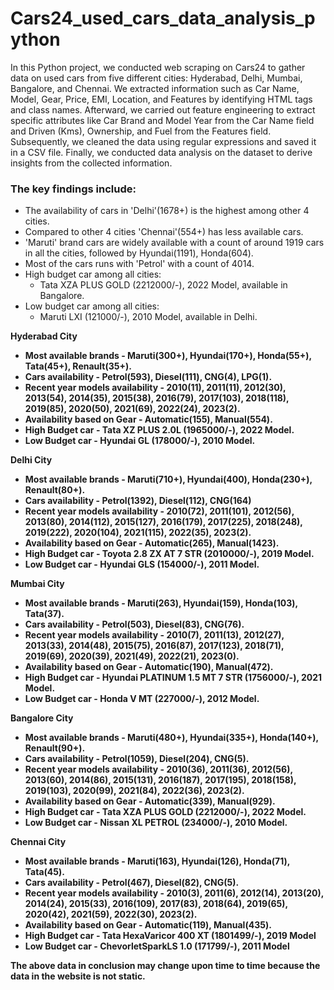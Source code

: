 # Cars24_used_cars_data_analysis_python

In this Python project, we conducted web scraping on Cars24 to gather data on used cars from five different cities: Hyderabad, Delhi, Mumbai, Bangalore, and Chennai. We extracted information such as Car Name, Model, Gear, Price, EMI, Location, and Features by identifying HTML tags and class names. Afterward, we carried out feature engineering to extract specific attributes like Car Brand and Model Year from the Car Name field and Driven (Kms), Ownership, and Fuel from the Features field. Subsequently, we cleaned the data using regular expressions and saved it in a CSV file. Finally, we conducted data analysis on the dataset to derive insights from the collected information.

### The key findings include:

- The availability of cars in 'Delhi'(1678+) is the highest among other 4 cities.
- Compared to other 4 cities 'Chennai'(554+) has less available cars.
- 'Maruti' brand cars are widely available with a count of around 1919 cars in all the cities, followed by Hyundai(1191), Honda(604).
- Most of the cars runs with 'Petrol' with a count of 4014.
- High budget car among all cities:
   - Tata XZA PLUS GOLD (2212000/-), 2022 Model, available in Bangalore. 
- Low budget car among all cities:
   - Maruti LXI (121000/-), 2010 Model, available in Delhi.
 
<b> Hyderabad City

- Most available brands - Maruti(300+), Hyundai(170+), Honda(55+), Tata(45+), Renault(35+).
- Cars availability - Petrol(593), Diesel(111), CNG(4), LPG(1).
- Recent year models availability - 2010(11), 2011(11), 2012(30), 2013(54), 2014(35), 2015(38), 2016(79), 2017(103), 2018(118), 2019(85), 2020(50), 2021(69), 2022(24), 2023(2).
- Availability based on Gear - Automatic(155), Manual(554).
- High Budget car - Tata XZ PLUS 2.0L (1965000/-), 2022 Model.
- Low Budget car - Hyundai GL (178000/-), 2010 Model.

<b> Delhi City

- Most available brands - Maruti(710+), Hyundai(400), Honda(230+), Renault(80+).
- Cars availability - Petrol(1392), Diesel(112), CNG(164)
- Recent year models availability - 2010(72), 2011(101), 2012(56), 2013(80), 2014(112), 2015(127), 2016(179), 2017(225), 2018(248), 2019(222), 2020(104), 2021(115), 2022(35), 2023(2).
- Availability based on Gear - Automatic(265), Manual(1423).
- High Budget car - Toyota 2.8 ZX AT 7 STR (2010000/-), 2019 Model.
- Low Budget car - Hyundai GLS (154000/-), 2011 Model.

<b> Mumbai City

- Most available brands - Maruti(263), Hyundai(159), Honda(103), Tata(37).
- Cars availability - Petrol(503), Diesel(83), CNG(76).
- Recent year models availability - 2010(7), 2011(13), 2012(27), 2013(33), 2014(48), 2015(75), 2016(87), 2017(123), 2018(71), 2019(69), 2020(39), 2021(49), 2022(21), 2023(0).
- Availability based on Gear - Automatic(190), Manual(472).
- High Budget car - Hyundai PLATINUM 1.5 MT 7 STR (1756000/-), 2021 Model.
- Low Budget car - Honda V MT (227000/-), 2012 Model.

<b> Bangalore City

- Most available brands - Maruti(480+), Hyundai(335+), Honda(140+), Renault(90+).
- Cars availability - Petrol(1059), Diesel(204), CNG(5).
- Recent year models availability - 2010(36), 2011(36), 2012(56), 2013(60), 2014(86), 2015(131), 2016(187), 2017(195), 2018(158), 2019(103), 2020(99), 2021(84), 2022(36), 2023(2).
- Availability based on Gear - Automatic(339), Manual(929).
- High Budget car - Tata XZA PLUS GOLD (2212000/-), 2022 Model.
- Low Budget car - Nissan XL PETROL (234000/-), 2010 Model.

<b> Chennai City

- Most available brands - Maruti(163), Hyundai(126), Honda(71), Tata(45).
- Cars availability - Petrol(467), Diesel(82), CNG(5).
- Recent year models availability - 2010(3), 2011(6), 2012(14), 2013(20), 2014(24), 2015(33), 2016(109), 2017(83), 2018(64), 2019(65), 2020(42), 2021(59), 2022(30), 2023(2).
- Availability based on Gear - Automatic(119), Manual(435).
- High Budget car - Tata HexaVaricor 400 XT (1801499/-), 2019 Model
- Low Budget car - ChevorletSparkLS 1.0 (171799/-), 2011 Model

<b> The above data in conclusion may change upon time to time because the data in the website is not static.

